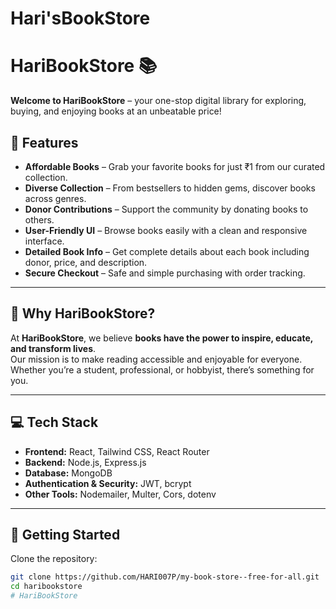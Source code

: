 # Hari'sBookStore
# HariBookStore 📚

**Welcome to HariBookStore** – your one-stop digital library for exploring, buying, and enjoying books at an unbeatable price!  



## 🌟 Features

- **Affordable Books** – Grab your favorite books for just ₹1 from our curated collection.  
- **Diverse Collection** – From bestsellers to hidden gems, discover books across genres.  
- **Donor Contributions** – Support the community by donating books to others.  
- **User-Friendly UI** – Browse books easily with a clean and responsive interface.  
- **Detailed Book Info** – Get complete details about each book including donor, price, and description.  
- **Secure Checkout** – Safe and simple purchasing with order tracking.  

---

## 📖 Why HariBookStore?

At **HariBookStore**, we believe **books have the power to inspire, educate, and transform lives**.  
Our mission is to make reading accessible and enjoyable for everyone. Whether you’re a student, professional, or hobbyist, there’s something for you.

---



## 💻 Tech Stack

- **Frontend:** React, Tailwind CSS, React Router  
- **Backend:** Node.js, Express.js  
- **Database:** MongoDB  
- **Authentication & Security:** JWT, bcrypt  
- **Other Tools:** Nodemailer, Multer, Cors, dotenv  

---

## 🚀 Getting Started

Clone the repository:

```bash
git clone https://github.com/HARI007P/my-book-store--free-for-all.git
cd haribookstore
#   H a r i B o o k S t o r e  
 
